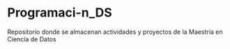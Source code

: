 # Programaci-n_DS
Repositorio donde se almacenan actividades y proyectos de la Maestría en Ciencia de Datos
